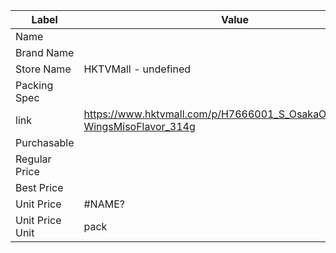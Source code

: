 | Label           | Value                                                                      |
| --------------- | -------------------------------------------------------------------------- |
| Name            |                                                                            |
| Brand Name      |                                                                            |
| Store Name      | HKTVMall - undefined                                                       |
| Packing Spec    |                                                                            |
| link            | https://www.hktvmall.com/p/H7666001_S_OsakaOhshoGyoza-WingsMisoFlavor_314g |
| Purchasable     |                                                                            |
| Regular Price   |                                                                            |
| Best Price      |                                                                            |
| Unit Price      | #NAME?                                                                     |
| Unit Price Unit | pack                                                                       |
